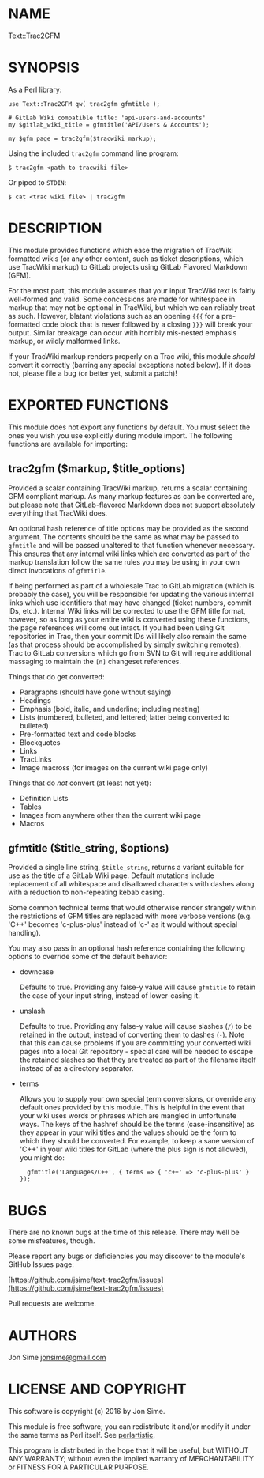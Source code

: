 # NAME

Text::Trac2GFM

# SYNOPSIS

As a Perl library:

    use Text::Trac2GFM qw( trac2gfm gfmtitle );

    # GitLab Wiki compatible title: 'api-users-and-accounts'
    my $gitlab_wiki_title = gfmtitle('API/Users & Accounts');

    my $gfm_page = trac2gfm($tracwiki_markup);

Using the included `trac2gfm` command line program:

    $ trac2gfm <path to tracwiki file>

Or piped to `STDIN`:

    $ cat <trac wiki file> | trac2gfm

# DESCRIPTION

This module provides functions which ease the migration of TracWiki formatted
wikis (or any other content, such as ticket descriptions, which use TracWiki
markup) to GitLab projects using GitLab Flavored Markdown (GFM).

For the most part, this module assumes that your input TracWiki text is fairly
well-formed and valid. Some concessions are made for whitespace in markup that
may not be optional in TracWiki, but which we can reliably treat as such.
However, blatant violations such as an opening `{{{` for a pre-formatted code
block that is never followed by a closing `}}}` will break your output.
Similar breakage can occur with horribly mis-nested emphasis markup, or wildly
malformed links.

If your TracWiki markup renders properly on a Trac wiki, this module _should_
convert it correctly (barring any special exceptions noted below). If it does
not, please file a bug (or better yet, submit a patch)!

# EXPORTED FUNCTIONS

This module does not export any functions by default. You must select the ones
you wish you use explicitly during module import. The following functions are
available for importing:

## trac2gfm ($markup, $title\_options)

Provided a scalar containing TracWiki markup, returns a scalar containing GFM
compliant markup. As many markup features as can be converted are, but please
note that GitLab-flavored Markdown does not support absolutely everything that
TracWiki does.

An optional hash reference of title options may be provided as the second
argument. The contents should be the same as what may be passed to `gfmtitle`
and will be passed unaltered to that function whenever necessary. This ensures
that any internal wiki links which are converted as part of the markup
translation follow the same rules you may be using in your own direct
invocations of `gfmtitle`.

If being performed as part of a wholesale Trac to GitLab migration (which is
probably the case), you will be responsible for updating the various internal
links which use identifiers that may have changed (ticket numbers, commit IDs,
etc.). Internal Wiki links will be corrected to use the GFM title format,
however, so as long as your entire wiki is converted using these functions, the
page references will come out intact. If you had been using Git repositories in
Trac, then your commit IDs will likely also remain the same (as that process
should be accomplished by simply switching remotes). Trac to GitLab conversions
which go from SVN to Git will require additional massaging to maintain the
`[n]` changeset references.

Things that do get converted:

- Paragraphs (should have gone without saying)
- Headings
- Emphasis (bold, italic, and underline; including nesting)
- Lists (numbered, bulleted, and lettered; latter being converted to bulleted)
- Pre-formatted text and code blocks
- Blockquotes
- Links
- TracLinks
- Image macross (for images on the current wiki page only)

Things that do _not_ convert (at least not yet):

- Definition Lists
- Tables
- Images from anywhere other than the current wiki page
- Macros

## gfmtitle ($title\_string, $options)

Provided a single line string, `$title_string`, returns a variant suitable for
use as the title of a GitLab Wiki page. Default mutations include replacement
of all whitespace and disallowed characters with dashes along with a reduction
to non-repeating kebab casing.

Some common technical terms that would otherwise render strangely within the
restrictions of GFM titles are replaced with more verbose versions (e.g. 'C++'
becomes 'c-plus-plus' instead of 'c-' as it would without special handling).

You may also pass in an optional hash reference containing the following
options to override some of the default behavior:

- downcase

    Defaults to true. Providing any false-y value will cause `gfmtitle` to retain
    the case of your input string, instead of lower-casing it.

- unslash

    Defaults to true. Providing any false-y value will cause slashes (`/`) to be
    retained in the output, instead of converting them to dashes (`-`). Note that
    this can cause problems if you are committing your converted wiki pages into a
    local Git repository - special care will be needed to escape the retained
    slashes so that they are treated as part of the filename itself instead of as a
    directory separator.

- terms

    Allows you to supply your own special term conversions, or override any default
    ones provided by this module. This is helpful in the event that your wiki uses
    words or phrases which are mangled in unfortunate ways. The keys of the hashref
    should be the terms (case-insensitive) as they appear in your wiki titles and
    the values should be the form to which they should be converted. For example,
    to keep a sane version of 'C++' in your wiki titles for GitLab (where the plus
    sign is not allowed), you might do:

        gfmtitle('Languages/C++', { terms => { 'c++' => 'c-plus-plus' } });

# BUGS

There are no known bugs at the time of this release. There may well be some
misfeatures, though.

Please report any bugs or deficiencies you may discover to the module's GitHub
Issues page:

[https://github.com/jsime/text-trac2gfm/issues](https://github.com/jsime/text-trac2gfm/issues)

Pull requests are welcome.

# AUTHORS

Jon Sime <jonsime@gmail.com>

# LICENSE AND COPYRIGHT

This software is copyright (c) 2016 by Jon Sime.

This module is free software; you can redistribute it and/or
modify it under the same terms as Perl itself. See [perlartistic](https://metacpan.org/pod/perlartistic).

This program is distributed in the hope that it will be useful,
but WITHOUT ANY WARRANTY; without even the implied warranty of
MERCHANTABILITY or FITNESS FOR A PARTICULAR PURPOSE.
